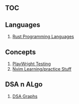 ## TOC

## Languages

1. [Rust Programming Languages](./tools/rust/the_lang/readme.org)

## Concepts

1. [PlayWright Testing](./tools/react/playwright/readme.md)
2. [Nvim Learning/practice Stuff](./tools/nvim/readme.md)

## DSA n ALgo

1. [DSA Graphs](./src/ds/graph/graph.md)
